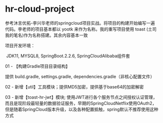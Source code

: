 # hr-cloud-project



参考沐言优拓-李兴华老师的springcloud项目实战。将项目的构建开始编写一遍代码。李老师的项目基本都以 yootk 来作为名称。我的重写项目使用 toast (土司 我的笔名)作为名称搭建。其余内容基本一致

项目开发环境：

​       JDK11, MYSQL8,  SpringBoot.2.2.6, SpringCloudAlibaba组件套

01 - 【构建Gradle项目目录结构】

提供 build.gradle, settings.gradle, dependencies.gradle（非核心配置文件）



02 - 新增【util】工具模块；提供MD5加密，提供基于base64的加密解密

03 - 新增【toast-hr-jwt】模块; 使用JWT进行各个服务节点之间授权认证管理，而且是现阶段最轻量的数据验证服务，早期的SpringCloudNetflix使用OAuth2，但是随着SpringCloud版本升级，以及各种配置抵触，spring默认不推荐使用这种方式



